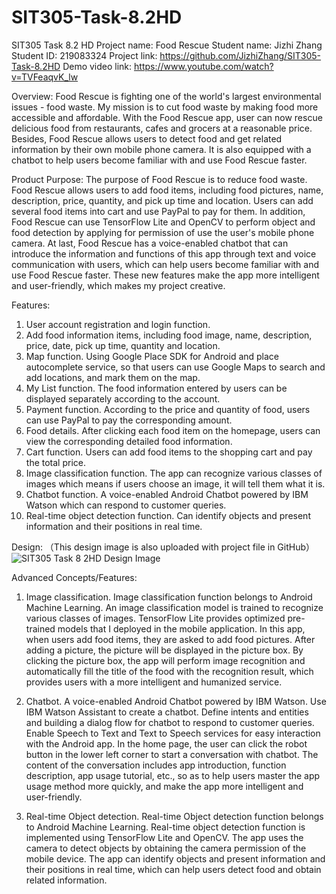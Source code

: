 # SIT305-Task-8.2HD

SIT305 Task 8.2 HD
Project name: Food Rescue
Student name: Jizhi Zhang
Student ID: 219083324
Project link: https://github.com/JizhiZhang/SIT305-Task-8.2HD
Demo video link: https://www.youtube.com/watch?v=TVFeaqvK_lw

Overview:
Food Rescue is fighting one of the world's largest environmental issues - food waste. My mission is to cut food waste by making food more accessible and affordable. With the Food Rescue app, user can now rescue delicious food from restaurants, cafes and grocers at a reasonable price. Besides, Food Rescue allows users to detect food and get related information by their own mobile phone camera. It is also equipped with a chatbot to help users become familiar with and use Food Rescue faster.

Product Purpose:
The purpose of Food Rescue is to reduce food waste. Food Rescue allows users to add food items, including food pictures, name, description, price, quantity, and pick up time and location. Users can add several food items into cart and use PayPal to pay for them. In addition, Food Rescue can use TensorFlow Lite and OpenCV to perform object and food detection by applying for permission of use the user's mobile phone camera. At last, Food Rescue has a voice-enabled chatbot that can introduce the information and functions of this app through text and voice communication with users, which can help users become familiar with and use Food Rescue faster. These new features make the app more intelligent and user-friendly, which makes my project creative.

Features:
1. User account registration and login function.
2. Add food information items, including food image, name, description, price, date, pick up time, quantity and location.
3. Map function. Using Google Place SDK for Android and place autocomplete service, so that users can use Google Maps to search and add locations, and mark them on the map.
4. My List function. The food information entered by users can be displayed separately according to the account.
5. Payment function. According to the price and quantity of food, users can use PayPal to pay the corresponding amount.
6. Food details. After clicking each food item on the homepage, users can view the corresponding detailed food information.
7. Cart function. Users can add food items to the shopping cart and pay the total price.
8. Image classification function. The app can recognize various classes of images which means if users choose an image, it will tell them what it is.
9. Chatbot function. A voice-enabled Android Chatbot powered by IBM Watson which can respond to customer queries.
10. Real-time object detection function. Can identify objects and present information and their positions in real time.

Design:
（This design image is also uploaded with project file in GitHub）
 ![SIT305 Task 8 2HD Design Image](https://user-images.githubusercontent.com/69889275/121335597-51626600-c94d-11eb-8415-de309f13f65a.png)


Advanced Concepts/Features:
1. Image classification. Image classification function belongs to Android Machine Learning. An image classification model is trained to recognize various classes of images. TensorFlow Lite provides optimized pre-trained models that I deployed in the mobile application. In this app, when users add food items, they are asked to add food pictures. After adding a picture, the picture will be displayed in the picture box. By clicking the picture box, the app will perform image recognition and automatically fill the title of the food with the recognition result, which provides users with a more intelligent and humanized service.

2. Chatbot. A voice-enabled Android Chatbot powered by IBM Watson. Use IBM Watson Assistant to create a chatbot. Define intents and entities and building a dialog flow for chatbot to respond to customer queries. Enable Speech to Text and Text to Speech services for easy interaction with the Android app. In the home page, the user can click the robot button in the lower left corner to start a conversation with chatbot. The content of the conversation includes app introduction, function description, app usage tutorial, etc., so as to help users master the app usage method more quickly, and make the app more intelligent and user-friendly.

3. Real-time Object detection. Real-time Object detection function belongs to Android Machine Learning. Real-time object detection function is implemented using TensorFlow Lite and OpenCV. The app uses the camera to detect objects by obtaining the camera permission of the mobile device. The app can identify objects and present information and their positions in real time, which can help users detect food and obtain related information.
